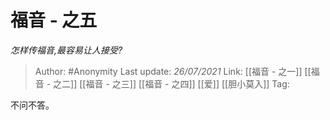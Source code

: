 # 福音 - 之五
*怎样传福音,最容易让人接受?*

> Author: #Anonymity
> Last update: *26/07/2021*
> Link: [[福音 - 之一]] [[福音 - 之二]] [[福音 - 之三]] [[福音 - 之四]] [[爱]] [[胆小莫入]]
> Tag:

不问不答。
